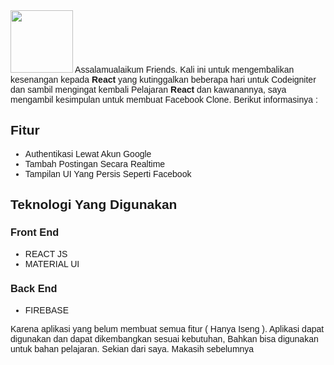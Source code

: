 <style>
body{ font-family: 'poppins', sans-serif;}</style>

<img src="https://i.pinimg.com/originals/6d/cd/94/6dcd94c7c4bf4800648ef7cbe0113c33.gif" width="100" />
Assalamualaikum Friends.
Kali ini untuk mengembalikan kesenangan kepada <b>React</b> yang kutinggalkan beberapa hari untuk Codeigniter dan sambil mengingat kembali Pelajaran <b>React</b> dan kawanannya, saya mengambil kesimpulan untuk membuat Facebook Clone.
Berikut informasinya :


## Fitur
- Authentikasi Lewat Akun Google
- Tambah Postingan Secara Realtime
- Tampilan UI Yang Persis Seperti Facebook

## Teknologi Yang Digunakan
### Front End
- REACT JS
- MATERIAL UI
### Back End
- FIREBASE

Karena aplikasi yang belum membuat semua fitur ( Hanya Iseng ). Aplikasi dapat digunakan dan dapat dikembangkan sesuai kebutuhan, Bahkan bisa digunakan untuk bahan pelajaran. Sekian dari saya. Makasih sebelumnya
